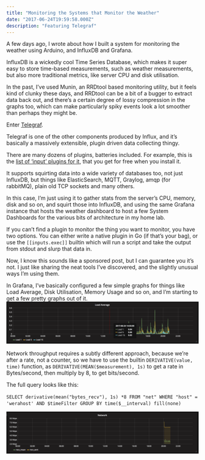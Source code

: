 ```yaml
---
title: "Monitoring the Systems that Monitor the Weather"
date: "2017-06-24T19:59:58.000Z"
description: "Featuring Telegraf"
---
```


A few days ago, I wrote about how I built a system for monitoring the weather using Arduino, and InfluxDB and Grafana.  

InfluxDB is a wickedly cool Time Series Database, which makes it super easy to store time-based measurements, such as weather measurements, but also more traditional metrics, like server CPU and disk utilisation.

In the past, I’ve used Munin, an RRDtool based monitoring utility, but it feels kind of clunky these days, and RRDtool can be a bit of a bugger to extract data back out, and there’s a certain degree of lossy compression in the graphs too, which can make particularly spiky events look a lot smoother than perhaps they might be.

Enter [Telegraf](https://www.influxdata.com/time-series-platform/telegraf/).

Telegraf is one of the other components produced by Influx, and it’s basically a massively extensible, plugin driven data collecting thingy. 

There are many dozens of plugins, batteries included.  For example, this is the [list of ‘input’ plugins for it](https://github.com/influxdata/telegraf/blob/master/docs/INPUTS.md), that you get for free when you install it.

It supports squirting data into a wide variety of databases too, not just InfluxDB, but things like ElasticSearch, MQTT, Graylog, amqp (for rabbitMQ), plain old TCP sockets and many others. 

In this case, I’m just using it to gather stats from the server’s CPU, memory, disk and so on, and squirt those into InfluxDB, and using the same Grafana instance that hosts the weather dashboard to host a few System Dashboards for the various bits of architecture in my home lab.

If you can’t find a plugin to monitor the thing you want to monitor, you have two options.  You can either write a native plugin in Go (if that’s your bag), or use the `[[inputs.exec]]` builtin which will run a script and take the output from stdout and slurp that data in. 

Now, I know this sounds like a sponsored post, but I can guarantee you it’s not.  I just like sharing the neat tools I’ve discovered, and the slightly unusual ways I’m using them.  


In Grafana, I’ve basically configured a few simple graphs for things like Load Average, Disk Utilisation, Memory Usage and so on, and I’m starting to get a few pretty graphs out of it.
![graph showing load average](./graph1.png)

Network throughput requires a subtly different approach, because we’re after a rate, not a counter, so we have to use the builtin `DERIVATIVE(value, time)` function, as `DERIVATIVE(MEAN($measurement), 1s)`  to get a rate in Bytes/second, then multiply by 8, to get bits/second.


The full query looks like this:

`SELECT derivative(mean("bytes_recv"), 1s) *8 FROM "net" WHERE "host" = 'werahost' AND $timeFilter GROUP BY time($__interval) fill(none)`

![graph showing network throughput](./graph2.png)
